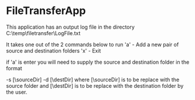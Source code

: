 # FileTransferApp
This application has an output log file in the directory C:\\temp\\filetransfer\\LogFile.txt

It takes one out of the 2 commands below to run
'a' - Add a new pair of source and destination folders
'x' - Exit

if 'a' is enter
you will need to supply the source and destination folder in the format

-s [\sourceDir] -d [\destDir] 
where [\sourceDir] is to be replace with the source folder
and [\destDir] is to be replace with the destination folder by the user.
